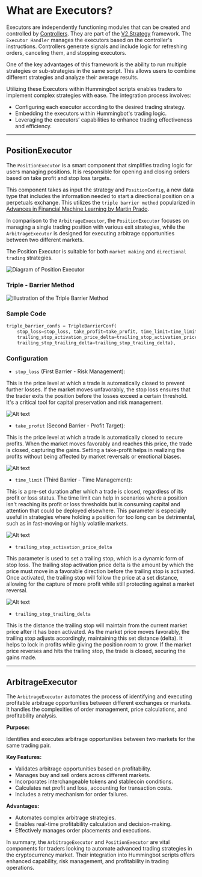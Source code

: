 # What are Executors?

Executors are independently functioning modules that can be created and controlled by [Controllers](./controllers.md). They are part of the [V2 Strategy](index.md) framework. The `Executor Handler` manages the executors based on the controller's instructions. Controllers generate signals and include logic for refreshing orders, canceling them, and stopping executors.

One of the key advantages of this framework is the ability to run multiple strategies or sub-strategies in the same script. This allows users to combine different strategies and analyze their average results.

Utilizing these Executors within Hummingbot scripts enables traders to implement complex strategies with ease. The integration process involves:

- Configuring each executor according to the desired trading strategy.
- Embedding the executors within Hummingbot's trading logic.
- Leveraging the executors’ capabilities to enhance trading effectiveness and efficiency.

---

## PositionExecutor

The `PositionExecutor` is a smart component that simplifies trading logic for users managing positions. It is responsible for opening and closing orders based on take profit and stop loss targets.

This component takes as input the strategy and `PositionConfig`, a new data type that includes the information needed to start a directional position on a perpetuals exchange. This utilizes the `triple barrier method` popularized in [Advances in Financial Machine Learning by Martin Prado](https://www.wiley.com/en-us/Advances+in+Financial+Machine+Learning-p-9781119482086).

In comparison to the `ArbitrageExecutor`, the `PositionExecutor` focuses on managing a single trading position with various exit strategies, while the `ArbitrageExecutor` is designed for executing arbitrage opportunities between two different markets. 

The Position Executor is suitable for both `market making` and `directional trading` strategies.

![Diagram of Position Executor](6.jpg)

### Triple - Barrier Method

![Illustration of the Triple Barrier Method](triple_barrier.png)

### Sample Code

```python
triple_barrier_confs = TripleBarrierConf(
    stop_loss=stop_loss, take_profit=take_profit, time_limit=time_limit,
    trailing_stop_activation_price_delta=trailing_stop_activation_price_delta,
    trailing_stop_trailing_delta=trailing_stop_trailing_delta),
```

### Configuration

- `stop_loss` (First Barrier - Risk Management):

This is the price level at which a trade is automatically closed to prevent further losses.
If the market moves unfavorably, the stop loss ensures that the trader exits the position before the losses exceed a certain threshold.
It's a critical tool for capital preservation and risk management.

![Alt text](stop_loss.png)

- `take_profit` (Second Barrier - Profit Target):

This is the price level at which a trade is automatically closed to secure profits.
When the market moves favorably and reaches this price, the trade is closed, capturing the gains.
Setting a take-profit helps in realizing the profits without being affected by market reversals or emotional biases.

![Alt text](take_profit.png)

- `time_limit` (Third Barrier - Time Management):

This is a pre-set duration after which a trade is closed, regardless of its profit or loss status.
The time limit can help in scenarios where a position isn't reaching its profit or loss thresholds but is consuming capital and attention that could be deployed elsewhere.
This parameter is especially useful in strategies where holding a position for too long can be detrimental, such as in fast-moving or highly volatile markets.

![Alt text](time_limit.png)

- `trailing_stop_activation_price_delta`

This parameter is used to set a trailing stop, which is a dynamic form of stop loss.
The trailing stop activation price delta is the amount by which the price must move in a favorable direction before the trailing stop is activated.
Once activated, the trailing stop will follow the price at a set distance, allowing for the capture of more profit while still protecting against a market reversal.

![Alt text](trailing_stop.png)

- `trailing_stop_trailing_delta`

This is the distance the trailing stop will maintain from the current market price after it has been activated.
As the market price moves favorably, the trailing stop adjusts accordingly, maintaining this set distance (delta).
It helps to lock in profits while giving the position room to grow. If the market price reverses and hits the trailing stop, the trade is closed, securing the gains made.

---

## ArbitrageExecutor

The `ArbitrageExecutor` automates the process of identifying and executing profitable arbitrage opportunities between different exchanges or markets. It handles the complexities of order management, price calculations, and profitability analysis.

**Purpose:**

Identifies and executes arbitrage opportunities between two markets for the same trading pair.

**Key Features:**

- Validates arbitrage opportunities based on profitability.
- Manages buy and sell orders across different markets.
- Incorporates interchangeable tokens and stablecoin conditions.
- Calculates net profit and loss, accounting for transaction costs.
- Includes a retry mechanism for order failures.

**Advantages:**

- Automates complex arbitrage strategies.
- Enables real-time profitability calculation and decision-making.
- Effectively manages order placements and executions.

In summary, the `ArbitrageExecutor` and `PositionExecutor` are vital components for traders looking to automate advanced trading strategies in the cryptocurrency market. Their integration into Hummingbot scripts offers enhanced capability, risk management, and profitability in trading operations.
